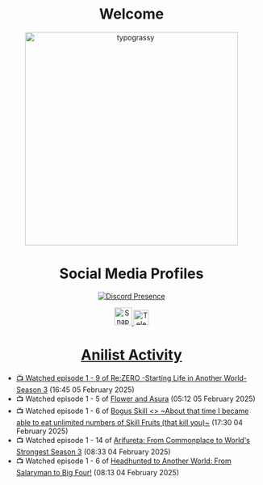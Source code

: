 <div align="center">

# Welcome
<a href="https://github.com/kawarimidoll/typograssy">
    <img alt="typograssy" src="https://typograssy.deno.dev/api?text=%E3%82%88%E3%81%86%E3%81%93%E3%81%9D%E3%81%BF%E3%81%AA%E3%81%95%E3%82%93%20-%20Sheby--&&l0=none&l1=82d9d0&l2=027353&l3=038c4c&l4=01402e&bg=none&frame=none&speed=100&comment=" width="421.99">
</a>

</div>

<div align="center">

# Social Media Profiles

[![Discord Presence](https://lanyard.cnrad.dev/api/612532963938271232)](https://discord.com/users/612532963938271232)


<a href="https://www.snapchat.com/add/a.sheby" title="Snapchat Profile">
    <img src="https://www.freepnglogos.com/uploads/snapchat-logo-png-0.png" width="35" alt="Snapchat Logo" />


<a href="https://t.me/ASheby" title="Telegram Profile">
    <img src="https://www.freepnglogos.com/uploads/telegram-logo-png-0.png" width="30" alt="Telegram Logo" />


</div>

<div align="center">

# Anilist Activity

</div>

<!-- ANILIST_ACTIVITY:start -->

-   📺 Watched episode 1 - 9 of [Re:ZERO -Starting Life in Another World- Season 3](https://anilist.co/anime/163134) (16:45 05 February 2025)
-   📺 Watched episode 1 - 5 of [Flower and Asura](https://anilist.co/anime/178022) (05:12 05 February 2025)
-   📺 Watched episode 1 - 6 of [Bogus Skill <<Fruitmaster>> ~About that time I became able to eat unlimited numbers of Skill Fruits (that kill you)~](https://anilist.co/anime/178100) (17:30 04 February 2025)
-   📺 Watched episode 1 - 14 of [Arifureta: From Commonplace to World's Strongest Season 3](https://anilist.co/anime/154473) (08:33 04 February 2025)
-   📺 Watched episode 1 - 6 of [Headhunted to Another World: From Salaryman to Big Four!](https://anilist.co/anime/179689) (08:13 04 February 2025)

<!-- ANILIST_ACTIVITY:end -->
